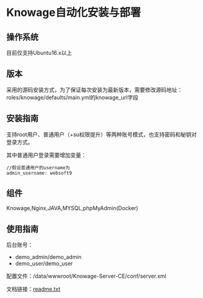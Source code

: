 # Knowage自动化安装与部署

## 操作系统

目前仅支持Ubuntu16.x以上

## 版本

采用的源码安装方式，为了保证每次安装为最新版本，需要修改源码地址： roles/knowage/defaults/main.yml的knowage_url字段

## 安装指南

支持root用户、普通用户（+su权限提升）等两种账号模式，也支持密码和秘钥对登录方式。

其中普通用户登录需要增加变量：

~~~
//假设普通用户的username为
admin_username: websoft9
~~~

## 组件
Knowage,Nginx,JAVA,MYSQL,phpMyAdmin(Docker)

## 使用指南

后台账号：
   - demo_admin/demo_admin
   - demo_user/demo_user
   
配置文件：/data/wwwroot/Knowage-Server-CE/conf/server.xml

文档链接：[readme.txt](readme.txt)
